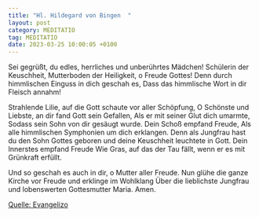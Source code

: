 ```yaml
---
title: "Hl. Hildegard von Bingen  "
layout: post
category: MEDITATIO
tag: MEDITATIO
date: 2023-03-25 10:00:05 +0100
---
```

Sei gegrüßt, du edles, herrliches und unberührtes Mädchen! 
Schülerin der Keuschheit, Mutterboden der Heiligkeit, o Freude Gottes!
Denn durch himmlischen Einguss in dich geschah es,
Dass das himmlische Wort in dir Fleisch annahm!

Strahlende Lilie, auf die Gott schaute vor aller Schöpfung,
O Schönste und Liebste, an dir fand Gott sein Gefallen,
Als er mit seiner Glut dich umarmte,
Sodass sein Sohn von dir gesäugt wurde.<!--more-->
Dein Schoß empfand Freude,
Als alle himmlischen Symphonien um dich erklangen.
Denn als Jungfrau hast du den Sohn Gottes geboren und deine Keuschheit leuchtete in Gott.
Dein Innerstes empfand Freude
Wie Gras, auf das der Tau fällt, wenn er es mit Grünkraft erfüllt.

Und so geschah es auch in dir, o Mutter aller Freude.
Nun glühe die ganze Kirche vor Freude und erklinge im Wohlklang
Über die lieblichste Jungfrau und lobenswerten Gottesmutter Maria. Amen. 




[Quelle: Evangelizo](https://evangeliumtagfuertag.org/DE/gospel)